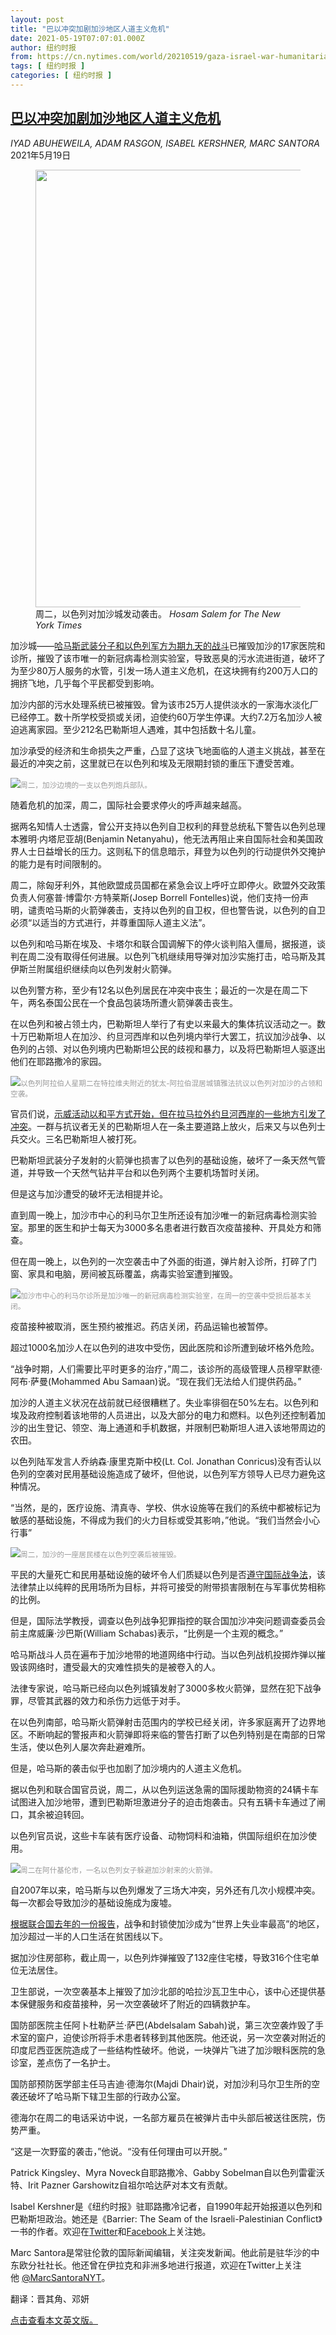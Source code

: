 ```yaml
---
layout: post
title: "巴以冲突加剧加沙地区人道主义危机"
date: 2021-05-19T07:07:01.000Z
author: 纽约时报
from: https://cn.nytimes.com/world/20210519/gaza-israel-war-humanitarian/
tags: [ 纽约时报 ]
categories: [ 纽约时报 ]
---
```

<!--1621408021000-->
[巴以冲突加剧加沙地区人道主义危机](https://cn.nytimes.com/world/20210519/gaza-israel-war-humanitarian/)
------

<div>
<address>IYAD ABUHEWEILA, ADAM RASGON, ISABEL KERSHNER, MARC SANTORA</address><time pudate="2021-05-19 02:59:50" datetime="2021-05-19 02:59:50">2021年5月19日</time><figure class="article-span-photo"><img src="https://images.weserv.nl/?url=static01.nyt.com/images/2021/05/18/world/18israel-gaza/merlin_187907589_db257dfb-69ed-4fc3-bd0e-4660e964030f-master1050.jpg" width="1050" height="700"><figcaption>周二，以色列对加沙城发动袭击。 <cite>Hosam Salem for The New York Times</cite></figcaption></figure><section class="article-body"><p>加沙城——<a href="https://cn.nytimes.com/world/20210517/israel-palestinian-gaza-war/">哈马斯武装分子和以色列军方为期九天的战斗</a>已摧毁加沙的17家医院和诊所，摧毁了该市唯一的新冠病毒检测实验室，导致恶臭的污水流进街道，破坏了为至少80万人服务的水管，引发一场人道主义危机，在这块拥有约200万人口的拥挤飞地，几乎每个平民都受到影响。</p><p>加沙内部的污水处理系统已被摧毁。曾为该市25万人提供淡水的一家海水淡化厂已经停工。数十所学校受损或关闭，迫使约60万学生停课。大约7.2万名加沙人被迫逃离家园。至少212名巴勒斯坦人遇难，其中包括数十名儿童。</p><p>加沙承受的经济和生命损失之严重，凸显了这块飞地面临的人道主义挑战，甚至在最近的冲突之前，这里就已在以色列和埃及无限期封锁的重压下遭受苦难。</p><p><img src="https://images.weserv.nl/?url=static01.nyt.com/images/2021/05/18/world/18israel-gaza-border/merlin_187937619_73a5221c-8e12-4f67-9377-6c9efe0ca26c-master1050.jpg"><small style="color: #999;">周二，加沙边境的一支以色列炮兵部队。</small></p><p>随着危机的加深，周二，国际社会要求停火的呼声越来越高。</p><p>据两名知情人士透露，曾公开支持以色列自卫权利的拜登总统私下警告以色列总理本雅明·内塔尼亚胡(Benjamin Netanyahu)，他无法再阻止来自国际社会和美国政界人士日益增长的压力。这则私下的信息暗示，拜登为以色列的行动提供外交掩护的能力是有时间限制的。</p><p>周二，除匈牙利外，其他欧盟成员国都在紧急会议上呼吁立即停火。欧盟外交政策负责人何塞普·博雷尔·方特莱斯(Josep Borrell Fontelles)说，他们支持一份声明，谴责哈马斯的火箭弹袭击，支持以色列的自卫权，但也警告说，以色列的自卫必须“以适当的方式进行，并尊重国际人道主义法”。</p><p>以色列和哈马斯在埃及、卡塔尔和联合国调解下的停火谈判陷入僵局，据报道，谈判在周二没有取得任何进展。以色列飞机继续用导弹对加沙实施打击，哈马斯及其伊斯兰附属组织继续向以色列发射火箭弹。</p><p>以色列警方称，至少有12名以色列居民在冲突中丧生；最近的一次是在周二下午，两名泰国公民在一个食品包装场所遭火箭弹袭击丧生。</p><p>在以色列和被占领土内，巴勒斯坦人举行了有史以来最大的集体抗议活动之一。数十万巴勒斯坦人在加沙、约旦河西岸和以色列境内举行大罢工，抗议加沙战争、以色列的占领、对以色列境内巴勒斯坦公民的歧视和暴力，以及将巴勒斯坦人驱逐出他们在耶路撒冷的家园。</p><p><img src="https://images.weserv.nl/?url=static01.nyt.com/images/2021/05/18/world/18israel-gaza-protest/merlin_187945059_37288be3-9402-4e32-acde-520e2c68de0b-master1050.jpg"><small style="color: #999;">以色列阿拉伯人星期二在特拉维夫附近的犹太-阿拉伯混居城镇雅法抗议以色列对加沙的占领和空袭。</small></p><p>官员们说，<a href="https://www.nytimes.com/2021/05/18/world/middleeast/palestine-strike.html">示威活动以和平方式开始，但在拉马拉外约旦河西岸的一些地方引发了冲突</a>。一群与抗议者无关的巴勒斯坦人在一条主要道路上放火，后来又与以色列士兵交火。三名巴勒斯坦人被打死。</p><p>巴勒斯坦武装分子发射的火箭弹也损害了以色列的基础设施，破坏了一条天然气管道，并导致一个天然气钻井平台和以色列两个主要机场暂时关闭。</p><p>但是这与加沙遭受的破坏无法相提并论。</p><p>直到周一晚上，加沙市中心的利马尔卫生所还设有加沙唯一的新冠病毒检测实验室。那里的医生和护士每天为3000多名患者进行数百次疫苗接种、开具处方和筛查。</p><p>但在周一晚上，以色列的一次空袭击中了外面的街道，弹片射入诊所，打碎了门窗、家具和电脑，房间被瓦砾覆盖，病毒实验室遭到摧毁。</p><p><img src="https://images.weserv.nl/?url=static01.nyt.com/images/2021/05/18/world/18israel-gaza2/merlin_187917273_22fedff9-c721-4e9f-9fef-b68a5a441e11-master1050.jpg"><small style="color: #999;">加沙市中心的利马尔诊所是加沙唯一的新冠病毒检测实验室，在周一的空袭中受损后基本关闭。</small></p><p>疫苗接种被取消，医生预约被推迟。药店关闭，药品运输也被暂停。</p><p>超过1000名加沙人在以色列的进攻中受伤，因此医院和诊所遭到破坏格外危险。</p><p>“战争时期，人们需要比平时更多的治疗，”周二，该诊所的高级管理人员穆罕默德·阿布·萨曼(Mohammed Abu Samaan)说。“现在我们无法给人们提供药品。”</p><p>加沙的人道主义状况在战前就已经很糟糕了。失业率徘徊在50%左右。以色列和埃及政府控制着该地带的人员进出，以及大部分的电力和燃料。以色列还控制着加沙的出生登记、领空、海上通道和手机数据，并限制巴勒斯坦人进入该地带周边的农田。</p><p>以色列陆军发言人乔纳森·康里克斯中校(Lt. Col. Jonathan Conricus)没有否认以色列的空袭对民用基础设施造成了破坏，但他说，以色列军方领导人已尽力避免这种情况。</p><p>“当然，是的，医疗设施、清真寺、学校、供水设施等在我们的系统中都被标记为敏感的基础设施，不得成为我们的火力目标或受其影响，”他说。“我们当然会小心行事”</p><p><img src="https://images.weserv.nl/?url=static01.nyt.com/images/2021/05/18/world/18israel-gaza-ledeall-5/merlin_187917312_24ac1040-caf8-48ce-96c3-1cfb8a34ed66-master1050.jpg"><small style="color: #999;">周二，加沙的一座居民楼在以色列空袭后被摧毁。</small></p><p>平民的大量死亡和民用基础设施的破坏令人们质疑以色列是否<a href="https://www.nytimes.com/2021/05/16/world/middleeast/israel-gaza-hamas-civilian-casualties.html">遵守国际战争法</a>，该法律禁止以纯粹的民用场所为目标，并将可接受的附带损害限制在与军事优势相称的比例。</p><p>但是，国际法学教授，调查以色列战争犯罪指控的联合国加沙冲突问题调查委员会前主席威廉·沙巴斯(William Schabas)表示，“比例是一个主观的概念。”</p><p>哈马斯战斗人员在遍布于加沙地带的地道网络中行动。当以色列战机投掷炸弹以摧毁该网络时，遭受最大的灾难性损失的是被卷入的人。</p><p>法律专家说，哈马斯已经向以色列城镇发射了3000多枚火箭弹，显然在犯下战争罪，尽管其武器的效力和杀伤力远低于对手。</p><p>在以色列南部，哈马斯火箭弹射击范围内的学校已经关闭，许多家庭离开了边界地区。不断响起的警报声和火箭弹即将来临的警告打断了以色列特别是在南部的日常生活，使以色列人屡次奔赴避难所。</p><p>但是，哈马斯的袭击似乎也加剧了加沙境内的人道主义危机。</p><p>据以色列和联合国官员说，周二，从以色列运送急需的国际援助物资的24辆卡车试图进入加沙地带，遭到巴勒斯坦激进分子的迫击炮袭击。只有五辆卡车通过了闸口，其余被迫转回。</p><p>以色列官员说，这些卡车装有医疗设备、动物饲料和油箱，供国际组织在加沙使用。</p><p><img src="https://images.weserv.nl/?url=static01.nyt.com/images/2021/05/18/world/18israel-gaza-ashkelon/merlin_187934127_1fc7a945-27fe-4720-84b4-938e78b49d86-master1050.jpg"><small style="color: #999;">周二在阿什基伦市，一名以色列女子躲避加沙射来的火箭弹。</small></p><p>自2007年以来，哈马斯与以色列爆发了三场大冲突，另外还有几次小规模冲突。每一次都会导致加沙的基础设施成为废墟。</p><p><a rel="noopener noreferrer" target="_blank" href="https://unctad.org/system/files/official-document/a75d310_en_1.pdf">根据联合国去年的一份报告</a>，战争和封锁使加沙成为“世界上失业率最高”的地区，加沙超过一半的人口生活在贫困线以下。</p><p>据加沙住房部称，截止周一，以色列炸弹摧毁了132座住宅楼，导致316个住宅单位无法居住。</p><p>卫生部说，一次空袭基本上摧毁了加沙北部的哈拉沙瓦卫生中心，该中心还提供基本保健服务和疫苗接种，另一次空袭破坏了附近的四辆救护车。</p><p>国防部医院主任阿卜杜勒萨兰·萨巴(Abdelsalam Sabah)说，第三次空袭炸毁了手术室的窗户，迫使诊所将手术患者转移到其他医院。他还说，另一次空袭对附近的印度尼西亚医院造成了一些结构性破坏。他说，一块弹片飞进了加沙眼科医院的急诊室，差点伤了一名护士。</p><p>国防部预防医学部主任马吉迪·德海尔(Majdi Dhair)说，对加沙利马尔卫生所的空袭还破坏了哈马斯下辖卫生部的行政办公室。</p><p>德海尔在周二的电话采访中说，一名部方雇员在被弹片击中头部后被送往医院，伤势严重。</p><p>“这是一次野蛮的袭击，”他说。“没有任何理由可以开脱。”</p></section><footer class="author-info"><p>Patrick Kingsley、Myra Noveck自耶路撒冷、Gabby Sobelman自以色列雷霍沃特、Irit Pazner Garshowitz自祖尔哈达萨对本文有贡献。</p><p>Isabel Kershner是《纽约时报》驻耶路撒冷记者，自1990年起开始报道以色列和巴勒斯坦政治。她还是《Barrier: The Seam of the Israeli-Palestinian Conflict》一书的作者。欢迎在<a rel="nofollow" target="_blank" href="https://twitter.com/IKershner">Twitter</a>和<a rel="nofollow" target="_blank" href="https://www.facebook.com/100013443257747">Facebook</a>上关注她。</p><p>Marc Santora是常驻伦敦的国际新闻编辑，关注突发新闻。他此前是驻华沙的中东欧分社社长。他还曾在伊拉克和非洲多地进行报道，欢迎在Twitter上关注他 <a rel="nofollow" target="_blank" href="https://twitter.com/MarcSantoraNYT">@MarcSantoraNYT</a>。</p><p>翻译：晋其角、邓妍</p><p><a rel="nofollow" target="_blank" href="https://www.nytimes.com/2021/05/18/world/middleeast/gaza-israel.html">点击查看本文英文版。</a></p></footer>
</div>
